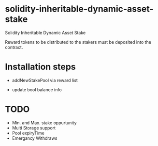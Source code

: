 # solidity-inheritable-dynamic-asset-stake
Solidity Inheritable Dynamic Asset Stake


Reward tokens to be distributed to the stakers must be deposited into the contract.

# Installation steps
- addNewStakePool via reward list

- update bool balance info



# TODO
- Min. and Max. stake oppurtunity
- Multi Storage support
- Pool expiryTime
- Emergancy Withdraws